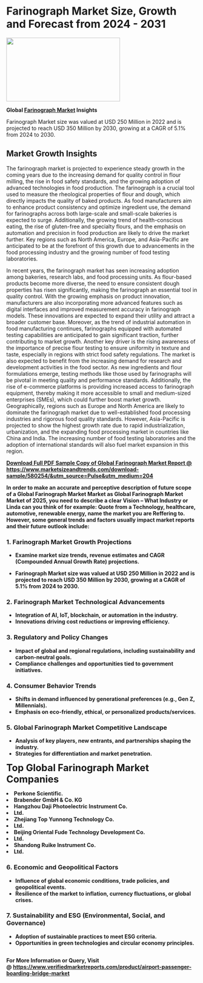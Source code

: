 <H1>Farinograph Market Size, Growth and Forecast from 2024 - 2031</H1><img class="aligncenter size-medium wp-image-584254" src="https://thirdeyenews.in/wp-content/uploads/2024/09/Global-Market-Research-300x168.jpeg" alt="" width="300" height="168" /><p><strong>Global&nbsp;<a href="https://www.marketsizeandtrends.com/download-sample/580254/&amp;utm_source=Pulse&amp;utm_medium=204">Farinograph Market</a> Insights</strong></p><p>Farinograph Market size was valued at USD 250 Million in 2022 and is projected to reach USD 350 Million by 2030, growing at a CAGR of 5.1% from 2024 to 2030.</p><p><h2>Market Growth Insights</h2> <p>The farinograph market is projected to experience steady growth in the coming years due to the increasing demand for quality control in flour milling, the rise in food safety standards, and the growing adoption of advanced technologies in food production. The farinograph is a crucial tool used to measure the rheological properties of flour and dough, which directly impacts the quality of baked products. As food manufacturers aim to enhance product consistency and optimize ingredient use, the demand for farinographs across both large-scale and small-scale bakeries is expected to surge. Additionally, the growing trend of health-conscious eating, the rise of gluten-free and specialty flours, and the emphasis on automation and precision in food production are likely to drive the market further. Key regions such as North America, Europe, and Asia-Pacific are anticipated to be at the forefront of this growth due to advancements in the food processing industry and the growing number of food testing laboratories.</p> <p><strong><a href="#"></a></strong></p> <p>In recent years, the farinograph market has seen increasing adoption among bakeries, research labs, and food processing units. As flour-based products become more diverse, the need to ensure consistent dough properties has risen significantly, making the farinograph an essential tool in quality control. With the growing emphasis on product innovation, manufacturers are also incorporating more advanced features such as digital interfaces and improved measurement accuracy in farinograph models. These innovations are expected to expand their utility and attract a broader customer base. Moreover, as the trend of industrial automation in food manufacturing continues, farinographs equipped with automated testing capabilities are anticipated to gain significant traction, further contributing to market growth. Another key driver is the rising awareness of the importance of precise flour testing to ensure uniformity in texture and taste, especially in regions with strict food safety regulations. The market is also expected to benefit from the increasing demand for research and development activities in the food sector. As new ingredients and flour formulations emerge, testing methods like those used by farinographs will be pivotal in meeting quality and performance standards. Additionally, the rise of e-commerce platforms is providing increased access to farinograph equipment, thereby making it more accessible to small and medium-sized enterprises (SMEs), which could further boost market growth. Geographically, regions such as Europe and North America are likely to dominate the farinograph market due to well-established food processing industries and rigorous food quality standards. However, Asia-Pacific is projected to show the highest growth rate due to rapid industrialization, urbanization, and the expanding food processing market in countries like China and India. The increasing number of food testing laboratories and the adoption of international standards will also fuel market expansion in this region.</p> <p><strong><a href="#"></p><p><span class=""><strong>Download Full PDF Sample Copy of Global Farinograph Market Report</strong> @ <a href="https://www.marketsizeandtrends.com/download-sample/580254/&amp;utm_source=Pulse&amp;utm_medium=204" target="_blank">https://www.marketsizeandtrends.com/download-sample/580254/&amp;utm_source=Pulse&amp;utm_medium=204</a></span></p><p>In order to make an accurate and perceptive description of future scope of a Global&nbsp;Farinograph Market Market as Global&nbsp;Farinograph Market Market of 2025, you need to describe a clear Vision &ndash; What Industry or Linda can you think of for example: Quote from a Technology, healthcare, automotive, renewable energy, name the market you are Reffering to. However, some general trends and factors usually impact market reports and their future outlook include:</p><h3>1.&nbsp;<strong>Farinograph Market Growth Projections</strong></h3><ul><li>Examine market size trends, revenue estimates and CAGR (Compounded Annual Growth Rate) projections.</li><li><p>Farinograph Market size was valued at USD 250 Million in 2022 and is projected to reach USD 350 Million by 2030, growing at a CAGR of 5.1% from 2024 to 2030.</p></li></ul><h3>2.&nbsp;<strong>Farinograph Market Technological Advancements</strong></h3><ul><li>Integration of AI, IoT, blockchain, or automation in the industry.</li><li>Innovations driving cost reductions or improving efficiency.</li></ul><h3>3.&nbsp;<strong>Regulatory and Policy Changes</strong></h3><ul><li>Impact of global and regional regulations, including sustainability and carbon-neutral goals.</li><li>Compliance challenges and opportunities tied to government initiatives.</li></ul><h3>4.&nbsp;<strong>Consumer Behavior Trends</strong></h3><ul><li>Shifts in demand influenced by generational preferences (e.g., Gen Z, Millennials).</li><li>Emphasis on eco-friendly, ethical, or personalized products/services.</li></ul><h3>5.&nbsp;<strong>Global Farinograph Market Competitive Landscape</strong></h3><ul><li>Analysis of key players, new entrants, and partnerships shaping the industry.</li><li>Strategies for differentiation and market penetration.</li></ul><p data-pm-slice="1 1 []"><span style="color: inherit; font-family: inherit; font-size: 25px;">Top Global Farinograph Market Companies</span></p><div class="" data-test-id=""><p><li>Perkone Scientific.</li><li> Brabender GmbH & Co. KG</li><li> Hangzhou Daji Photoelectric Instrument Co.</li><li> Ltd.</li><li> Zhejiang Top Yunnong Technology Co.</li><li> Ltd.</li><li> Beijing Oriental Fude Technology Development Co.</li><li> Ltd.</li><li> Shandong Ruike Instrument Co.</li><li> Ltd.</li></p></div><h3>6.&nbsp;<strong>Economic and Geopolitical Factors</strong></h3><ul><li>Influence of global economic conditions, trade policies, and geopolitical events.</li><li>Resilience of the market to inflation, currency fluctuations, or global crises.</li></ul><h3>7.&nbsp;<strong>Sustainability and ESG (Environmental, Social, and Governance)</strong></h3><ul><li>Adoption of sustainable practices to meet ESG criteria.</li><li>Opportunities in green technologies and circular economy principles.</li></ul><h2><strong style="font-size: 14px;">For More Information or Query, Visit @&nbsp;</strong><a style="background-color: #ffffff; font-size: 14px;" href="https://www.marketsizeandtrends.com/report/farinograph-market/" target="_blank">https://www.verifiedmarketreports.com/product/airport-passenger-boarding-bridge-market</a></h2>

